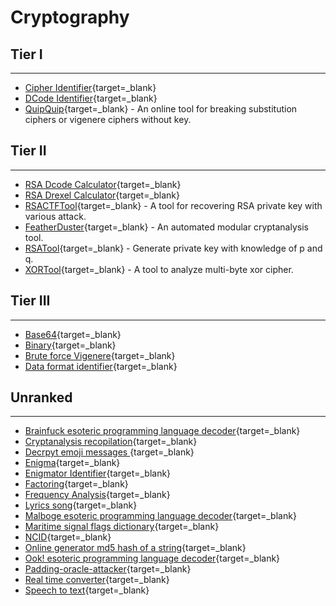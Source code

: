 # Cryptography

## Tier I
---
- [Cipher Identifier](https://www.boxentriq.com/code-breaking/cipher-identifier){target=_blank}
- [DCode Identifier](https://www.dcode.fr/cipher-identifier){target=_blank}
- [QuipQuip](https://quipqiup.com){target=_blank} - An online tool for breaking substitution ciphers or vigenere ciphers without key.

## Tier II
---
- [RSA Dcode Calculator](https://www.dcode.fr/rsa-cipher){target=_blank}
- [RSA Drexel Calculator](https://www.cs.drexel.edu/~jpopyack/IntroCS/HW/RSAWorksheet.html){target=_blank}
- [RSACTFTool](https://github.com/Ganapati/RsaCtfTool){target=_blank} - A tool for recovering RSA private key with various attack.
- [FeatherDuster](https://github.com/nccgroup/featherduster){target=_blank} - An automated  modular cryptanalysis tool.
- [RSATool](https://github.com/ius/rsatool){target=_blank} - Generate private key with knowledge of p and q.
- [XORTool](https://github.com/hellman/xortool){target=_blank} - A tool to analyze multi-byte xor cipher.

## Tier III
---
- [Base64](https://www.rapidtables.com/web/tools/base64-decode.html){target=_blank}
- [Binary](https://paulschou.com/tools/xlate/){target=_blank}
- [Brute force Vigenere](https://guballa.de/vigenere-solver){target=_blank}
- [Data format identifier](https://geocaching.dennistreysa.de/multisolver/){target=_blank}

## Unranked
---
- [Brainfuck esoteric programming language decoder](https://www.dcode.fr/brainfuck-language){target=_blank}
- [Cryptanalysis recopilation](https://github.com/mindcrypt/Cryptanalysis){target=_blank}
- [Decrpyt emoji messages ](https://emoji-cypher.netlify.app/){target=_blank}
- [Enigma](https://cryptii.com/){target=_blank}
- [Enigmator Identifier](https://merricx.github.io/enigmator/cryptanalysis/crypto_identifier.html){target=_blank}
- [Factoring](http://factordb.com/){target=_blank}
- [Frequency Analysis](https://crypto.interactive-maths.com/frequency-analysis-breaking-the-code.html){target=_blank}
- [Lyrics song](https://codewithrockstar.com/online){target=_blank}
- [Malboge esoteric programming language decoder](https://www.malbolge.doleczek.pl/){target=_blank}        
- [Maritime signal flags dictionary](https://en.wikipedia.org/wiki/International_maritime_signal_flags){target=_blank}
- [NCID](https://www.cryptool.org/en/cto/ncid){target=_blank}
- [Online generator md5 hash of a string](http://www.md5.cz/){target=_blank}
- [Ook! esoteric programming language decoder](https://www.dcode.fr/ook-language){target=_blank}
- [Padding-oracle-attacker](https://github.com/KishanBagaria/padding-oracle-attacker){target=_blank}       
- [Real time converter](https://kt.gy/tools.html#conv/ ){target=_blank}
- [Speech to text](https://speech-to-text-demo.ng.bluemix.net/){target=_blank}